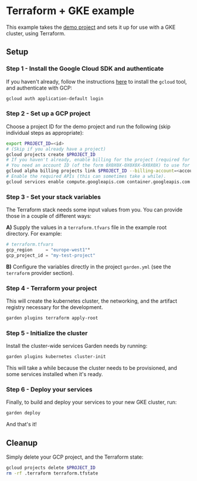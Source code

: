# Terraform + GKE example

This example takes the [demo project](../demo-project) and sets it up for use with a GKE cluster, using Terraform.

## Setup

### Step 1 - Install the Google Cloud SDK and authenticate

If you haven't already, follow the instructions [here](https://cloud.google.com/sdk/docs/quickstarts) to install the `gcloud` tool, and authenticate with GCP:

```sh
gcloud auth application-default login
```

### Step 2 - Set up a GCP project

Choose a project ID for the demo project and run the following (skip individual steps as appropriate):

```sh
export PROJECT_ID=<id>
# (Skip if you already have a project)
gcloud projects create $PROJECT_ID
# If you haven't already, enable billing for the project (required for the APIs below).
# You need an account ID (of the form 0X0X0X-0X0X0X-0X0X0X) to use for billing.
gcloud alpha billing projects link $PROJECT_ID --billing-account=<account ID>
# Enable the required APIs (this can sometimes take a while).
gcloud services enable compute.googleapis.com container.googleapis.com servicemanagement.googleapis.com --project $PROJECT_ID
```

### Step 3 - Set your stack variables

The Terraform stack needs some input values from you. You can provide those in a couple of different ways:

**A)** Supply the values in a `terraform.tfvars` file in the example root directory. For example:

```tfvars
# terraform.tfvars
gcp_region     = "europe-west1"°
gcp_project_id = "my-test-project"
```

**B)** Configure the variables directly in the project `garden.yml` (see the `terraform` provider section).

### Step 4 - Terraform your project

This will create the kubernetes cluster, the networking, and the artifact registry necessary for the development.

```sh
garden plugins terraform apply-root
```

### Step 5 - Initialize the cluster

Install the cluster-wide services Garden needs by running:

```sh
garden plugins kubernetes cluster-init
```

This will take a while because the cluster needs to be provisioned, and some services installed when it's ready.

### Step 6 - Deploy your services

Finally, to build and deploy your services to your new GKE cluster, run:

```sh
garden deploy
```

And that's it!

## Cleanup

Simply delete your GCP project, and the Terraform state:

```sh
gcloud projects delete $PROJECT_ID
rm -rf .terraform terraform.tfstate
```
